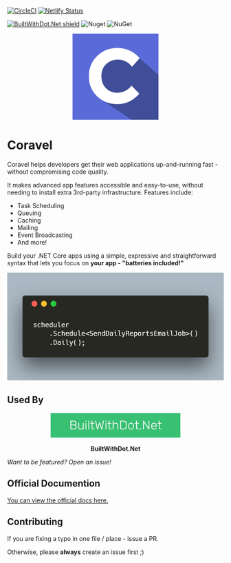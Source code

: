 [![CircleCI](https://circleci.com/gh/jamesmh/coravel/tree/master.svg?style=svg)](https://circleci.com/gh/jamesmh/coravel/tree/master)
[![Netlify Status](https://api.netlify.com/api/v1/badges/5f511f8d-d256-4e4f-a21f-b7a444b4d4f9/deploy-status)](https://app.netlify.com/sites/coravel-docs/deploys)

[![BuiltWithDot.Net shield](https://builtwithdot.net/project/32/coravel/badge)](https://builtwithdot.net/project/32/coravel)
![Nuget](https://img.shields.io/nuget/v/Coravel.svg)
![NuGet](https://img.shields.io/nuget/dt/Coravel.svg)


<div align="center">
  <img src="./Docs/img/logo.png" style="max-width:200px" />
</div>

# Coravel

Coravel helps developers get their web applications up-and-running fast - without compromising code quality. 

It makes advanced app features accessible and easy-to-use, without needing to install extra 3rd-party infrastructure. Features include: 

- Task Scheduling
- Queuing
- Caching
- Mailing
- Event Broadcasting
- And more!

Build your .NET Core apps using a simple, expressive and straightforward syntax that lets you focus on **your app - "batteries included!"** 

![Coravel Scheduler](./Docs/img/scheduledailyreport.png)

## Used By

<p align="center">
  <a href="https://www.builtwithdot.net">
    <img src="./Docs/img/used-by/builtwithdotnet.jpg" alt="BuiltWithDotNet" style="width:60%;" />
  </a>
</p>
<p align="center"><b>BuiltWithDot.Net</b></p>

_Want to be featured? Open an issue!_

## Official Documention

[You can view the official docs here.](https://docs.coravel.net/Installation/)

## Contributing

If you are fixing a typo in one file / place - issue a PR.

Otherwise, please **always** create an issue first ;)
